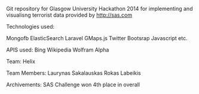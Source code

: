 
Git repository for Glasgow University Hackathon 2014 for implementing and visualisng terrorist data provided by http://sas.com

Technologies used:

Mongofb
ElasticSearch
Laravel
GMaps.js
Twitter Bootsrap
Javascript
etc.

APIS used:
Bing
Wikipedia
Wolfram Alpha

Team: 
Helix

Team Members:
Laurynas Sakalauskas
Rokas Labeikis


Archivements:
SAS Challenge won
4th place in overall
